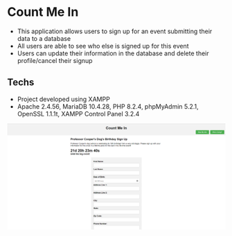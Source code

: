 # Count Me In
- This application allows users to sign up for an event submitting their data to a database
- All users are able to see who else is signed up for this event
- Users can update their information in the database and delete their profile/cancel their signup

## Techs
- Project developed using XAMPP
- Apache 2.4.56, MariaDB 10.4.28, PHP 8.2.4, phpMyAdmin 5.2.1, OpenSSL 1.1.1t, XAMPP Control Panel 3.2.4

![alt text](cmi_demo.PNG)
